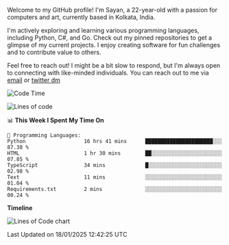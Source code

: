 Welcome to my GitHub profile! I'm Sayan, a 22-year-old with a passion for computers and art, currently based in Kolkata, India.

I'm actively exploring and learning various programming languages, including Python, C#, and Go. Check out my pinned repositories to get a glimpse of my current projects. I enjoy creating software for fun challenges and to contribute value to others.

Feel free to reach out! I might be a bit slow to respond, but I'm always open to connecting with like-minded individuals. You can reach out to me via [email](mailto:me@sayanbiswas.in) or [twitter dm](https://twitter.com/TheDankDel)

<!--START_SECTION:waka-->
![Code Time](http://img.shields.io/badge/Code%20Time-2%2C027%20hrs%2052%20mins-blue)

![Lines of code](https://img.shields.io/badge/From%20Hello%20World%20I%27ve%20Written-6.5%20million%20lines%20of%20code-blue)

📊 **This Week I Spent My Time On** 

```text
💬 Programming Languages: 
Python                   16 hrs 41 mins      ██████████████████████░░░   87.38 % 
HTML                     1 hr 30 mins        ██░░░░░░░░░░░░░░░░░░░░░░░   07.85 % 
TypeScript               34 mins             █░░░░░░░░░░░░░░░░░░░░░░░░   02.98 % 
Text                     11 mins             ░░░░░░░░░░░░░░░░░░░░░░░░░   01.04 % 
Requirements.txt         2 mins              ░░░░░░░░░░░░░░░░░░░░░░░░░   00.24 % 
```

**Timeline**

![Lines of Code chart](https://raw.githubusercontent.com/Dank-del/Dank-del/main/assets/bar_graph.png)


 Last Updated on 18/01/2025 12:42:25 UTC
<!--END_SECTION:waka-->
